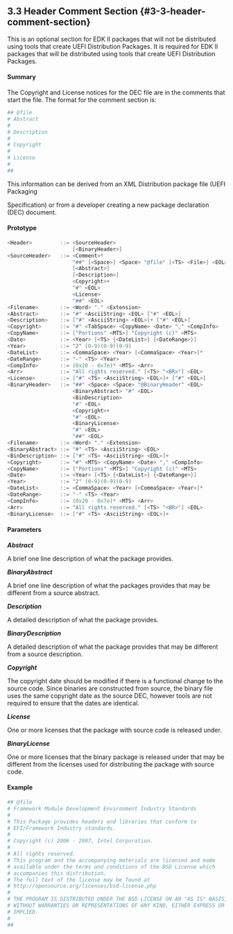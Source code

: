 <!--- @file
  3.3 Header Comment Section

  Copyright (c) 2007-2017, Intel Corporation. All rights reserved.<BR>

  Redistribution and use in source (original document form) and 'compiled'
  forms (converted to PDF, epub, HTML and other formats) with or without
  modification, are permitted provided that the following conditions are met:

  1) Redistributions of source code (original document form) must retain the
     above copyright notice, this list of conditions and the following
     disclaimer as the first lines of this file unmodified.

  2) Redistributions in compiled form (transformed to other DTDs, converted to
     PDF, epub, HTML and other formats) must reproduce the above copyright
     notice, this list of conditions and the following disclaimer in the
     documentation and/or other materials provided with the distribution.

  THIS DOCUMENTATION IS PROVIDED BY TIANOCORE PROJECT "AS IS" AND ANY EXPRESS OR
  IMPLIED WARRANTIES, INCLUDING, BUT NOT LIMITED TO, THE IMPLIED WARRANTIES OF
  MERCHANTABILITY AND FITNESS FOR A PARTICULAR PURPOSE ARE DISCLAIMED. IN NO
  EVENT SHALL TIANOCORE PROJECT  BE LIABLE FOR ANY DIRECT, INDIRECT, INCIDENTAL,
  SPECIAL, EXEMPLARY, OR CONSEQUENTIAL DAMAGES (INCLUDING, BUT NOT LIMITED TO,
  PROCUREMENT OF SUBSTITUTE GOODS OR SERVICES; LOSS OF USE, DATA, OR PROFITS;
  OR BUSINESS INTERRUPTION) HOWEVER CAUSED AND ON ANY THEORY OF LIABILITY,
  WHETHER IN CONTRACT, STRICT LIABILITY, OR TORT (INCLUDING NEGLIGENCE OR
  OTHERWISE) ARISING IN ANY WAY OUT OF THE USE OF THIS DOCUMENTATION, EVEN IF
  ADVISED OF THE POSSIBILITY OF SUCH DAMAGE.

-->

## 3.3 Header Comment Section {#3-3-header-comment-section}

This is an optional section for EDK II packages that will not be distributed
using tools that create UEFI Distribution Packages. It is required for EDK II
packages that will be distributed using tools that create UEFI Distribution
Packages.

#### Summary

The Copyright and License notices for the DEC file are in the comments that
start the file. The format for the comment section is:

```ini
## @file
# Abstract
#
# Description
#
# Copyright
#
# License
#
##
```

This information can be derived from an XML Distribution package file (UEFI
Packaging

Specification) or from a developer creating a new package declaration (DEC)
document.

#### Prototype

```c
<Header>         ::= <SourceHeader>
                     [<BinaryHeader>]
<SourceHeader>   ::= <Comment>*
                     "##" [<Space>] <Space> "@file" [<TS> <File>] <EOL>
                     [<Abstract>]
                     [<Description>]
                     <Copyright>+
                     "#" <EOL>
                     <License>
                     "##" <EOL>
<Filename>       ::= <Word> "." <Extension>
<Abstract>       ::= "#" <AsciiString> <EOL> ["#" <EOL>]
<Description>    ::= ["#" <AsciiString> <EOL>]+ ["#" <EOL>]
<Copyright>      ::= "#" <TabSpace> <CopyName> <Date> "," <CompInfo>
<CopyName>       ::= ["Portions" <MTS>] "Copyright (c)" <MTS>
<Date>           ::= <Year> [<TS> {<DateList>} {<DateRange>}]
<Year>           ::= "2" (0-9)(0-9)(0-9)
<DateList>       ::= <CommaSpace> <Year> [<CommaSpace> <Year>]*
<DateRange>      ::= "-" <TS> <Year>
<CompInfo>       ::= (0x20 - 0x7e)* <MTS> <Arr>
<Arr>            ::= "All rights reserved." [<TS> "<BR>"] <EOL>
<License>        ::= ["#" <TS> <AsciiString> <EOL>]+ ["#" <EOL>]
<BinaryHeader>   ::= "##" <Space> <Space> "@BinaryHeader" <EOL>
                     <BinaryAbstract> "#" <EOL>
                     <BinDescription>
                     "#" <EOL>
                     <Copyright>+
                     "#" <EOL>
                     <BinaryLicense>
                     "#" <EOL>
                     "##" <EOL>
<Filename>       ::= <Word> "." <Extension>
<BinaryAbstract> ::= "#" <TS> <AsciiString> <EOL>
<BinDescription> ::= ["#" <TS> <AsciiString> <EOL>]+
<Copyright>      ::= "#" <MTS> <CopyName> <Date> "," <CompInfo>
<CopyName>       ::= ["Portions" <MTS>] "Copyright (c)" <MTS>
<Date>           ::= <Year> [<TS> {<DateList>} {<DateRange>}]
<Year>           ::= "2" (0-9)(0-9)(0-9)
<DateList>       ::= <CommaSpace> <Year> [<CommaSpace> <Year>]*
<DateRange>      ::= "-" <TS> <Year>
<CompInfo>       ::= (0x20 - 0x7e)* <MTS> <Arr>
<Arr>            ::= "All rights reserved." [<TS> "<BR>"] <EOL>
<BinaryLicense>  ::= ["#" <TS> <AsciiString> <EOL>]+
```

#### Parameters

**_Abstract_**

A brief one line description of what the package provides.

**_BinaryAbstract_**

A brief one line description of what the packages provides that may be
different from a source abstract.

**_Description_**

A detailed description of what the package provides.

**_BinaryDescription_**

A detailed description of what the package provides that may be different from
a source description.

**_Copyright_**

The copyright date should be modified if there is a functional change to the
source code. Since binaries are constructed from source, the binary file uses
the same copyright date as the source DEC, however tools are not required to
ensure that the dates are identical.

**_License_**

One or more licenses that the package with source code is released under.

**_BinaryLicense_**

One or more licenses that the binary package is released under that may be
different from the licenses used for distributing the package with source code.

#### Example

```ini
## @file
# Framework Module Development Environment Industry Standards
#
# This Package provides headers and libraries that conform to
# EFI/Framework Industry standards.
#
# Copyright (c) 2006 - 2007, Intel Corporation.
#
# All rights reserved.
# This program and the accompanying materials are licensed and made
# available under the terms and conditions of the BSD License which
# accompanies this distribution.
# The full text of the license may be found at
# http://opensource.org/licenses/bsd-license.php
#
# THE PROGRAM IS DISTRIBUTED UNDER THE BSD LICENSE ON AN "AS IS" BASIS,
# WITHOUT WARRANTIES OR REPRESENTATIONS OF ANY KIND, EITHER EXPRESS OR
# IMPLIED.
#
##
```

